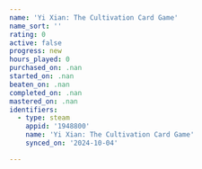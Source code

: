 ```yaml
---
name: 'Yi Xian: The Cultivation Card Game'
name_sort: ''
rating: 0
active: false
progress: new
hours_played: 0
purchased_on: .nan
started_on: .nan
beaten_on: .nan
completed_on: .nan
mastered_on: .nan
identifiers:
  - type: steam
    appid: '1948800'
    name: 'Yi Xian: The Cultivation Card Game'
    synced_on: '2024-10-04'

---
```

